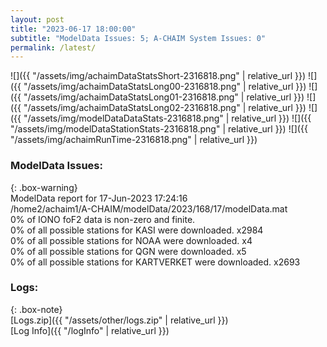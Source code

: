```yaml
---
layout: post
title: "2023-06-17 18:00:00"
subtitle: "ModelData Issues: 5; A-CHAIM System Issues: 0"
permalink: /latest/
---
```


![]({{ "/assets/img/achaimDataStatsShort-2316818.png" | relative_url }})
![]({{ "/assets/img/achaimDataStatsLong00-2316818.png" | relative_url }})
![]({{ "/assets/img/achaimDataStatsLong01-2316818.png" | relative_url }})
![]({{ "/assets/img/achaimDataStatsLong02-2316818.png" | relative_url }})
![]({{ "/assets/img/modelDataDataStats-2316818.png" | relative_url }})
![]({{ "/assets/img/modelDataStationStats-2316818.png" | relative_url }})
![]({{ "/assets/img/achaimRunTime-2316818.png" | relative_url }})


### ModelData Issues:  
  
{: .box-warning}  
 ModelData report for 17-Jun-2023 17:24:16   
 /home2/achaim1/A-CHAIM/modelData/2023/168/17/modelData.mat   
 0% of IONO foF2 data is non-zero and finite.   
 0% of all possible stations for KASI were downloaded. x2984   
 0% of all possible stations for NOAA were downloaded. x4   
 0% of all possible stations for QGN were downloaded. x5   
 0% of all possible stations for KARTVERKET were downloaded. x2693   
  


### Logs:  
  
{: .box-note}  
[Logs.zip]({{ "/assets/other/logs.zip" | relative_url }})  
[Log Info]({{ "/logInfo" | relative_url }})  

